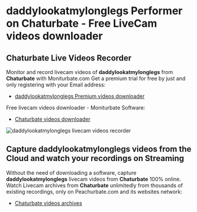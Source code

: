 # daddylookatmylonglegs Performer on Chaturbate - Free LiveCam videos downloader

## Chaturbate Live Videos Recorder

Monitor and record livecam videos of **daddylookatmylonglegs** from **Chaturbate** with Moniturbate.com
Get a premium trial for free by just and only registering with your Email address:
* [daddylookatmylonglegs Premium videos downloader](https://moniturbate.com/request-demo-licence-key.html)

Free livecam videos downloader - Moniturbate Software:
* [Chaturbate videos downloader](https://moniturbate.com/moniturbate-download-software.html)

![daddylookatmylonglegs livecam videos recorder](https://peachurnet.com/templates/moniturbate-software.png)


## Capture daddylookatmylonglegs videos from the Cloud and watch your recordings on Streaming

Without the need of downloading a software, capture **daddylookatmylonglegs** livecam videos from **Chaturbate** 100% online.
Watch Livecam archives from **Chaturbate** unlimitedly from thousands of existing recordings, only on Peachurbate.com and its websites network:
* [Chaturbate videos archives](https://peachurnet.com/)